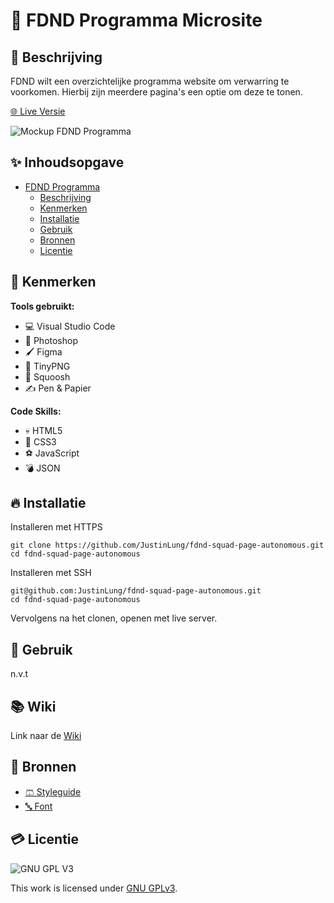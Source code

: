 <!-- > _Fork_ deze leertaak en ga aan de slag. Onderstaande outline ga je gedurende deze taak in jouw eigen GitHub omgeving uitwerken. De instructie vind je in: [docs/INSTRUCTIONS.md](docs/INSTRUCTIONS.md) -->

# 📆 FDND Programma Microsite

## 🎨 Beschrijving

<!-- Voeg een link toe naar Github Pages 🌐-->
<!-- Voeg een mooie poster visual toe 📸 -->

FDND wilt een overzichtelijke programma website om verwarring te voorkomen. Hierbij zijn meerdere pagina's een optie om deze te tonen.

[🌐 Live Versie](https://jd.student.fdnd.nl/)

![Mockup FDND Programma](https://media.discordapp.net/attachments/871761581590052925/895934364922310696/mockup-header.png?width=1644&height=1138)

## ✨ Inhoudsopgave

- [FDND Programma](#titel)
  - [Beschrijving](#beschrijving)
  - [Kenmerken](#kenmerken)
  - [Installatie](#installatie)
  - [Gebruik](#gebruik)
  - [Bronnen](#bronnen)
  - [Licentie](#licentie)

## 🎵 Kenmerken

**Tools gebruikt:**

- 💻 Visual Studio Code
- 🤳 Photoshop
- 🖌️ Figma
- 🐼 TinyPNG
- 💽 Squoosh
- ✍️ Pen & Papier

**Code Skills:**

- 💀 HTML5
- 🧍 CSS3
- ⚽ JavaScript
- 💣 JSON

## 🔥 Installatie

Installeren met HTTPS
```
git clone https://github.com/JustinLung/fdnd-squad-page-autonomous.git
cd fdnd-squad-page-autonomous
```

Installeren met SSH
```
git@github.com:JustinLung/fdnd-squad-page-autonomous.git
cd fdnd-squad-page-autonomous
```
Vervolgens na het clonen, openen met live server.

## 🔋 Gebruik
n.v.t

## 📚 Wiki

Link naar de [Wiki](https://github.com/DaanKorver/fdnd-programma-microsite-autonomous/wiki)

## 📙 Bronnen
- [🩳 Styleguide](https://styleguide.fdnd.nl/)
- [🔤 Font](https://fonts.google.com/specimen/Open+Sans)

## 💳 Licentie

![GNU GPL V3](https://www.gnu.org/graphics/gplv3-127x51.png)

This work is licensed under [GNU GPLv3](./LICENSE).
